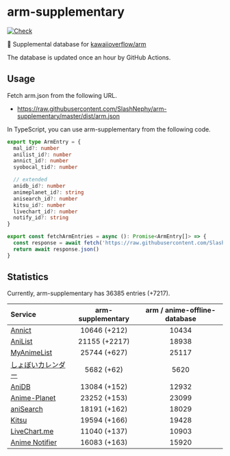 # arm-supplementary

[![Check](https://github.com/SlashNephy/arm-supplementary/actions/workflows/check-node.yml/badge.svg)](https://github.com/SlashNephy/arm-supplementary/actions/workflows/check-node.yml)

💊 Supplemental database for [kawaiioverflow/arm](https://github.com/kawaiioverflow/arm)

The database is updated once an hour by GitHub Actions.

## Usage

Fetch arm.json from the following URL.

- https://raw.githubusercontent.com/SlashNephy/arm-supplementary/master/dist/arm.json

In TypeScript, you can use arm-supplementary from the following code.

```TypeScript
export type ArmEntry = {
  mal_id?: number
  anilist_id?: number
  annict_id?: number
  syobocal_tid?: number

  // extended
  anidb_id?: number
  animeplanet_id?: string
  anisearch_id?: number
  kitsu_id?: number
  livechart_id?: number
  notify_id?: string
}

export const fetchArmEntries = async (): Promise<ArmEntry[]> => {
  const response = await fetch('https://raw.githubusercontent.com/SlashNephy/arm-supplementary/master/dist/arm.json')
  return await response.json()
}
```

## Statistics

Currently, arm-supplementary has 36385 entries (+7217).

| Service                                     | arm-supplementary | arm / anime-offline-database |
| :------------------------------------------ | :---------------: | :--------------------------: |
| [Annict](https://annict.com)                |   10646 (+212)    |            10434             |
| [AniList](https://anilist.co)               |   21155 (+2217)   |            18938             |
| [MyAnimeList](https://myanimelist.net)      |   25744 (+627)    |            25117             |
| [しょぼいカレンダー](https://cal.syoboi.jp) |    5682 (+62)     |             5620             |
| [AniDB](https://anidb.net)                  |   13084 (+152)    |            12932             |
| [Anime-Planet](https://anime-planet.com)    |   23252 (+153)    |            23099             |
| [aniSearch](https://anisearch.com)          |   18191 (+162)    |            18029             |
| [Kitsu](https://kitsu.io)                   |   19594 (+166)    |            19428             |
| [LiveChart.me](https://livechart.me)        |   11040 (+137)    |            10903             |
| [Anime Notifier](https://notify.moe)        |   16083 (+163)    |            15920             |
